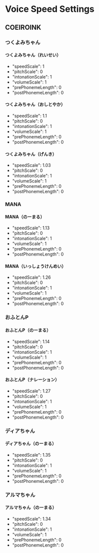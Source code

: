 # Voice Speed Settings

## COEIROINK

### つくよみちゃん

#### つくよみちゃん（れいせい）

- "speedScale": 1
- "pitchScale": 0
- "intonationScale": 1
- "volumeScale": 1
- "prePhonemeLength": 0
- "postPhonemeLength": 0

#### つくよみちゃん（おしとやか）

- "speedScale": 1.1
- "pitchScale": 0
- "intonationScale": 1
- "volumeScale": 1
- "prePhonemeLength": 0
- "postPhonemeLength": 0

#### つくよみちゃん（げんき）

- "speedScale": 1.03
- "pitchScale": 0
- "intonationScale": 1
- "volumeScale": 1
- "prePhonemeLength": 0
- "postPhonemeLength": 0

### MANA

#### MANA（のーまる）

- "speedScale": 1.13
- "pitchScale": 0
- "intonationScale": 1
- "volumeScale": 1
- "prePhonemeLength": 0
- "postPhonemeLength": 0

#### MANA（いっしょうけんめい）

- "speedScale": 1.26
- "pitchScale": 0
- "intonationScale": 1
- "volumeScale": 1
- "prePhonemeLength": 0
- "postPhonemeLength": 0

### おふとんP

#### おふとんP（のーまる）

- "speedScale": 1.14
- "pitchScale": 0
- "intonationScale": 1
- "volumeScale": 1
- "prePhonemeLength": 0
- "postPhonemeLength": 0

#### おふとんP（ナレーション）

- "speedScale": 1.27
- "pitchScale": 0
- "intonationScale": 1
- "volumeScale": 1
- "prePhonemeLength": 0
- "postPhonemeLength": 0

### ディアちゃん

#### ディアちゃん（のーまる）

- "speedScale": 1.35
- "pitchScale": 0
- "intonationScale": 1
- "volumeScale": 1
- "prePhonemeLength": 0
- "postPhonemeLength": 0

### アルマちゃん

#### アルマちゃん（のーまる）

- "speedScale": 1.34
- "pitchScale": 0
- "intonationScale": 1
- "volumeScale": 1
- "prePhonemeLength": 0
- "postPhonemeLength": 0
